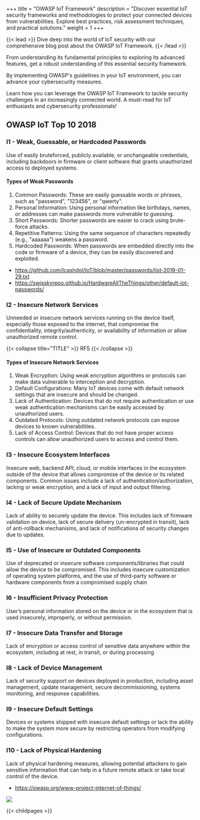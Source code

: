 +++
title = "OWASP IoT Framework"
description = "Discover essential IoT security frameworks and methodologies to protect your connected devices from vulnerabilities. Explore best practices, risk assessment techniques, and practical solutions."
weight = 1
+++


{{< lead >}}
Dive deep into the world of IoT security with our comprehensive blog post about the OWASP IoT Framework. 
{{< /lead >}}

From understanding its fundamental principles to exploring its advanced features, get a robust understanding of this essential security framework. 

By implementing OWASP's guidelines in your IoT environment, you can advance your cybersecurity measures. 

Learn how you can leverage the OWASP IoT Framework to tackle security challenges in an increasingly connected world. A must-read for IoT enthusiasts and cybersecurity professionals!

## OWASP IoT Top 10 2018




### I1 - Weak, Guessable, or Hardcoded Passwords	
Use of easily bruteforced, publicly available, or unchangeable credentials, including backdoors in firmware or client software that grants unauthorized access to deployed systems.

#### Types of Weak Passwords

1. Common Passwords: These are easily guessable words or phrases, such as "password", "123456", or "qwerty".
2. Personal Information: Using personal information like birthdays, names, or addresses can make passwords more vulnerable to guessing.
3. Short Passwords: Shorter passwords are easier to crack using brute-force attacks.
4. Repetitive Patterns: Using the same sequence of characters repeatedly (e.g., "aaaaaa") weakens a password.
5. Hardcoded Passwords: When passwords are embedded directly into the code or firmware of a device, they can be easily discovered and exploited.

- https://github.com/lcashdol/IoT/blob/master/passwords/list-2019-01-29.txt
- https://swisskyrepo.github.io/HardwareAllTheThings/other/default-iot-passwords/

### I2 - Insecure Network Services	
Unneeded or insecure network services running on the device itself, especially those exposed to the internet, that compromise the confidentiality, integrity/authenticity, or availability of information or allow unauthorized remote control.


{{< collapse title="TITLE" >}} RFS {{< /collapse >}}

#### Types of Insecure Network Services

1. Weak Encryption: Using weak encryption algorithms or protocols can make data vulnerable to interception and decryption.
2. Default Configurations: Many IoT devices come with default network settings that are insecure and should be changed.
3. Lack of Authentication: Devices that do not require authentication or use weak authentication mechanisms can be easily accessed by unauthorized users.
4. Outdated Protocols: Using outdated network protocols can expose devices to known vulnerabilities.
5. Lack of Access Control: Devices that do not have proper access controls can allow unauthorized users to access and control them.

### I3 - Insecure Ecosystem Interfaces	
Insecure web, backend API, cloud, or mobile interfaces in the ecosystem outside of the device that allows compromise of the device or its related components. Common issues include a lack of authentication/authorization, lacking or weak encryption, and a lack of input and output filtering.
### I4 - Lack of Secure Update Mechanism	
Lack of ability to securely update the device. This includes lack of firmware validation on device, lack of secure delivery (un-encrypted in transit), lack of anti-rollback mechanisms, and lack of notifications of security changes due to updates.
### I5 - Use of Insecure or Outdated Components	
Use of deprecated or insecure software components/libraries that could allow the device to be compromised. This includes insecure customization of operating system platforms, and the use of third-party software or hardware components from a compromised supply chain
### I6 - Insufficient Privacy Protection	
User’s personal information stored on the device or in the ecosystem that is used insecurely, improperly, or without permission.
### I7 - Insecure Data Transfer and Storage	
Lack of encryption or access control of sensitive data anywhere within the ecosystem, including at rest, in transit, or during processing
### I8 - Lack of Device Management	
Lack of security support on devices deployed in production, including asset management, update management, secure decommissioning, systems monitoring, and response capabilities.
### I9 - Insecure Default Settings	
Devices or systems shipped with insecure default settings or lack the ability to make the system more secure by restricting operators from modifying configurations.
### I10 - Lack of Physical Hardening	
Lack of physical hardening measures, allowing potential attackers to gain sensitive information that can help in a future remote attack or take local control of the device.


- https://owasp.org/www-project-internet-of-things/


<img src="images/OWASP-IoT-Top-10-2018-final.jpg"></img>


{{< childpages >}}